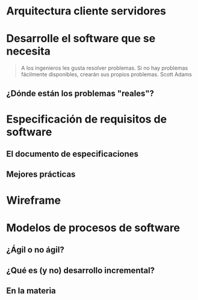# Arquitectura cliente servidores

# Desarrolle el software que se necesita

> A los ingenieros les gusta resolver problemas. Si no hay problemas fácilmente disponibles, crearán sus propios problemas. Scott Adams

## ¿Dónde están los problemas "reales"?

# Especificación de requisitos de software

## El documento de especificaciones

## Mejores prácticas

# Wireframe

# Modelos de procesos de software

## ¿Ágil o no ágil?

## ¿Qué es (y no) desarrollo incremental?

## En la materia

